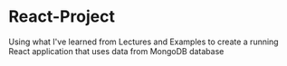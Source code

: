 # React-Project
Using what I've learned from Lectures and Examples to create a running React application that uses data from MongoDB database
